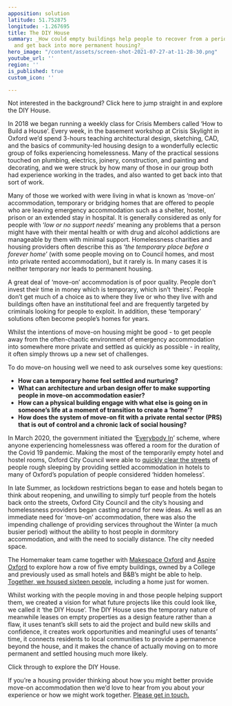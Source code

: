 ```yaml
---
apposition: solution
latitude: 51.752875
longitude: -1.267695
title: The DIY House
summary: _How could empty buildings help people to recover from a period of homelessness
  and get back into more permanent housing?_
hero_image: "/content/assets/screen-shot-2021-07-27-at-11-28-30.png"
youtube_url: ''
region: ''
is_published: true
custom_icon: ''

---
```

Not interested in the background? Click here to jump straight in and explore the DIY House.

In 2018 we began running a weekly class for Crisis Members called ‘How to Build a House’. Every week, in the basement workshop at Crisis Skylight in Oxford we’d spend 3-hours teaching architectural design, sketching, CAD, and the basics of community-led housing design to a wonderfully eclectic group of folks experiencing homelessness. Many of the practical sessions touched on plumbing, electrics, joinery, construction, and painting and decorating, and we were struck by how many of those in our group both had experience working in the trades, and also wanted to get back into that sort of work.

Many of those we worked with were living in what is known as ‘move-on’ accommodation, temporary or bridging homes that are offered to people who are leaving emergency accommodation such as a shelter, hostel, prison or an extended stay in hospital. It is generally considered as only for people with ‘_low or no support needs_’ meaning any problems that a person might have with their mental health or with drug and alcohol addictions are manageable by them with minimal support. Homelessness charities and housing providers often describe this as ‘_the temporary place before a forever home_’ (with some people moving on to Council homes, and most into private rented accommodation), but it rarely is. In many cases it is neither temporary nor leads to permanent housing.

A great deal of ‘move-on’ accommodation is of poor quality. People don’t invest their time in money which is temporary, which isn’t ‘theirs’. People don’t get much of a choice as to where they live or who they live with and buildings often have an institutional feel and are frequently targeted by criminals looking for people to exploit. In addition, these ‘temporary’ solutions often become people’s homes for years.

Whilst the intentions of move-on housing might be good - to get people away from the often-chaotic environment of emergency accommodation into somewhere more private and settled as quickly as possible - in reality, it often simply throws up a new set of challenges.

To do move-on housing well we need to ask ourselves some key questions:

* **How can a temporary home feel settled and nurturing?**
* **What can architecture and urban design offer to make supporting people in move-on accommodation easier?**
* **How can a physical building engage with what else is going on in someone’s life at a moment of transition to create a ‘home’?**
* **How does the system of move-on fit with a private rental sector (PRS) that is out of control and a chronic lack of social housing?**

In March 2020, the government initiated the ‘[Everybody In](https://commonslibrary.parliament.uk/research-briefings/cbp-9057/)’ scheme, where anyone experiencing homelessness was offered a room for the duration of the Covid 19 pandemic. Making the most of the temporarily empty hotel and hostel rooms, Oxford City Council were able to [quickly clear the streets](https://www.oxford.gov.uk/news/article/1733/everyone_in_response_to_pandemic_halves_the_number_of_people_experiencing_rough_sleeping_in_oxfordshire) of people rough sleeping by providing settled accommodation in hotels to many of Oxford’s population of people considered ‘hidden homeless’.

In late Summer, as lockdown restrictions began to ease and hotels began to think about reopening, and unwilling to simply turf people from the hotels back onto the streets, Oxford City Council and the city’s housing and homelessness providers began casting around for new ideas. As well as an immediate need for ‘move-on’ accommodation, there was also the impending challenge of providing services throughout the Winter (a much busier period) without the ability to host people in dormitory accommodation, and with the need to socially distance. The city needed space.

The Homemaker team came together with [Makespace Oxford](https://makespaceoxford.org/) and [Aspire Oxford](https://www.aspireoxfordshire.org/) to explore how a row of five empty buildings, owned by a College and previously used as small hotels and B&B’s might be able to help. [Together, we housed sixteen people](https://www.bbc.co.uk/news/uk-england-oxfordshire-56086392), including a home just for women.

Whilst working with the people moving in and those people helping support them, we created a vision for what future projects like this could look like, we called it ‘the DIY House’. The DIY House uses the temporary nature of meanwhile leases on empty properties as a design feature rather than a flaw, it uses tenant’s skill sets to aid the project and build new skills and confidence, it creates work opportunities and meaningful uses of tenants’ time, it connects residents to local communities to provide a permanence beyond the house, and it makes the chance of actually moving on to more permanent and settled housing much more likely.

Click through to explore the DIY House.

If you’re a housing provider thinking about how you might better provide move-on accommodation then we’d love to hear from you about your experience or how we might work together. [Please get in touch.](mailto:info@transitionbydesign.org)